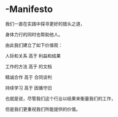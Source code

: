 # -Manifesto
我们一直在实践中探寻更好的猎头之道，

身体力行的同时也帮助他人。

由此我们建立了如下价值观：

人际和关系 高于 利益和结果

工作的方法 高于 的文档

精诚合作 高于 合同谈判

持续学习 高于 因循守旧

也就是说，尽管我们这个行业以结果来衡量我们的工作，

但是我们更重视我们所能提供的价值。
